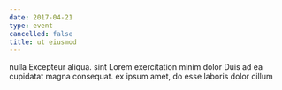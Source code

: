```yaml
---
date: 2017-04-21
type: event
cancelled: false
title: ut eiusmod
---
```

nulla Excepteur aliqua. sint Lorem exercitation minim dolor Duis ad ea cupidatat magna consequat. ex ipsum amet, do esse laboris dolor cillum